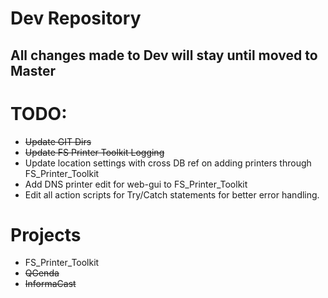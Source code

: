 # **Dev Repository**
## All changes made to Dev will stay until moved to Master
 
# TODO: 
- ~~Update GIT Dirs~~
- ~~Update FS Printer Toolkit Logging~~
- Update location settings with cross DB ref on adding printers through FS_Printer_Toolkit
- Add DNS printer edit for web-gui to FS_Printer_Toolkit
- Edit all action scripts for Try/Catch statements for better error handling. 


# Projects
- FS_Printer_Toolkit
- ~~QGenda~~
- ~~InformaCast~~
